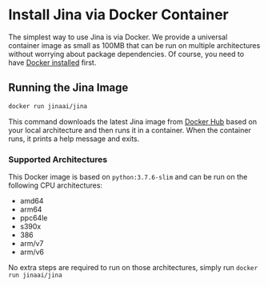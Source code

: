 # Install Jina via Docker Container

The simplest way to use Jina is via Docker. We provide a universal container image as small as 100MB that can be run on multiple architectures without worrying about package dependencies. Of course, you need to have [Docker installed](https://docs.docker.com/install/) first. 

## Running the Jina Image

```bash
docker run jinaai/jina
```

This command downloads the latest Jina image from [Docker Hub](https://hub.docker.com/r/jinaai/jina/tags) based on your local architecture and then runs it in a container. When the container runs, it prints a help message and exits.

### Supported Architectures

This Docker image is based on `python:3.7.6-slim` and can be run on the following CPU architectures: 

- amd64
- arm64
- ppc64le
- s390x
- 386
- arm/v7
- arm/v6

No extra steps are required to run on those architectures, simply run `docker run jinaai/jina`

